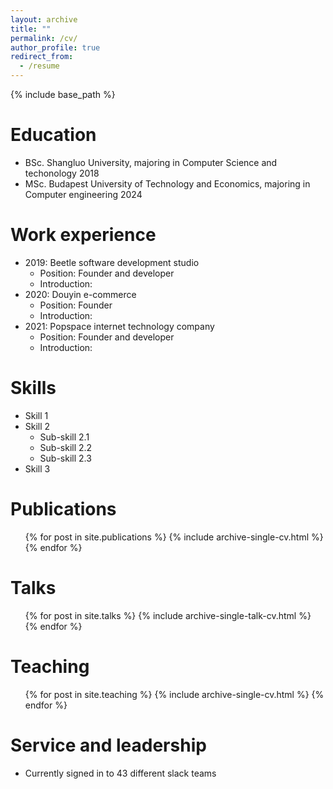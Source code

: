 ```yaml
---
layout: archive
title: ""
permalink: /cv/
author_profile: true
redirect_from:
  - /resume
---
```


{% include base_path %}

Education
======
* BSc. Shangluo University, majoring in Computer Science and techonology 2018
* MSc. Budapest University of Technology and Economics, majoring in Computer engineering 2024


Work experience
======
* 2019: Beetle software development studio
  * Position: Founder and developer
  * Introduction:
* 2020: Douyin e-commerce
  * Position: Founder
  * Introduction:
* 2021: Popspace internet technology company
  * Position: Founder and developer
  * Introduction:
  
Skills
======
* Skill 1
* Skill 2
  * Sub-skill 2.1
  * Sub-skill 2.2
  * Sub-skill 2.3
* Skill 3

Publications
======
  <ul>{% for post in site.publications %}
    {% include archive-single-cv.html %}
  {% endfor %}</ul>
  
Talks
======
  <ul>{% for post in site.talks %}
    {% include archive-single-talk-cv.html %}
  {% endfor %}</ul>
  
Teaching
======
  <ul>{% for post in site.teaching %}
    {% include archive-single-cv.html %}
  {% endfor %}</ul>
  
Service and leadership
======
* Currently signed in to 43 different slack teams
